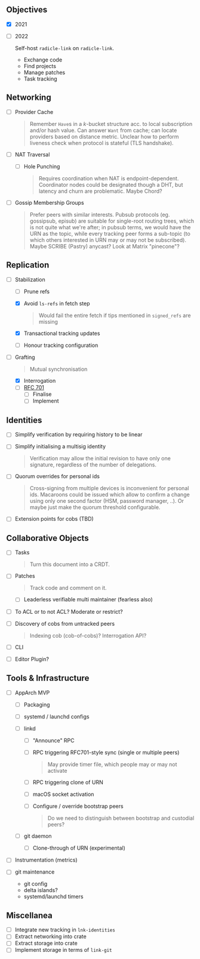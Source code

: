 ## Objectives

* [x] 2021
* [ ] 2022

  Self-host `radicle-link` on `radicle-link`.

  * Exchange code
  * Find projects
  * Manage patches
  * Task tracking

## Networking

* [ ] Provider Cache

  > Remember `Have`s in a _k_-bucket structure acc. to local subscription and/or
  > hash value. Can answer `Want` from cache; can locate providers based on
  > distance metric. Unclear how to perform liveness check when protocol is
  > stateful (TLS handshake).

* [ ] NAT Traversal

  * [ ] Hole Punching

    > Requires coordination when NAT is endpoint-dependent. Coordinator nodes
    > could be designated though a DHT, but latency and churn are problematic.
    > Maybe Chord?

* [ ] Gossip Membership Groups

  > Prefer peers with similar interests. Pubsub protocols (eg. gossipsub,
  > episub) are suitable for single-root routing trees, which is not quite what
  > we're after; in pubsub terms, we would have the URN as the topic, while
  > every tracking peer forms a sub-topic (to which others interested in URN may
  > or may not be subscribed). Maybe SCRIBE (Pastry) anycast? Look at Matrix
  > "pinecone"?

## Replication

* [ ] Stabilization

  * [ ] Prune refs
  * [X] Avoid `ls-refs` in fetch step

    > Would fail the entire fetch if tips mentioned in `signed_refs` are missing

  * [X] Transactional tracking updates
  * [ ] Honour tracking configuration

* [ ] Grafting

  > Mutual synchronisation

  * [x] Interrogation
  * [ ] [RFC 701](https://lists.sr.ht/~radicle-link/dev/%3C20220106191802.13292-1-kim%40eagain.st%3E)
    * [ ] Finalise
    * [ ] Implement

## Identities

* [ ] Simplify verification by requiring history to be linear
* [ ] Simplify initialising a multisig identity

  > Verification may allow the initial revision to have only one signature,
  > regardless of the number of delegations.

* [ ] Quorum overrides for personal ids

  > Cross-signing from multiple devices is inconvenient for personal ids.
  > Macaroons could be issued which allow to confirm a change using only one
  > second factor (HSM, password manager, ..). Or maybe just make the quorum
  > threshold configurable.

* [ ] Extension points for cobs (TBD)

## Collaborative Objects

* [ ] Tasks

  > Turn this document into a CRDT.

* [ ] Patches

  > Track code and comment on it.

  * [ ] Leaderless verifiable multi maintainer (fearless also)

* [ ] To ACL or to not ACL? Moderate or restrict?
* [ ] Discovery of cobs from untracked peers

  > Indexing cob (cob-of-cobs)? Interrogation API?

* [ ] CLI
* [ ] Editor Plugin?

## Tools & Infrastructure

* [ ] AppArch MVP

  * [ ] Packaging
  * [ ] systemd / launchd configs
  * [ ] linkd

    * [ ] "Announce" RPC
    * [ ] RPC triggering RFC701-style sync (single or multiple peers)

      > May provide timer file, which people may or may not activate

    * [ ] RPC triggering clone of URN
    * [ ] macOS socket activation
    * [ ] Configure / override bootstrap peers

      > Do we need to distinguish between bootstrap and custodial peers?

  * [ ] git daemon

    * [ ] Clone-through of URN (experimental)

* [ ] Instrumentation (metrics)
* [ ] git maintenance

  - git config
  - delta islands?
  - systemd/launchd timers

## Miscellanea

* [ ] Integrate new tracking in `lnk-identities`
* [ ] Extract networking into crate
* [ ] Extract storage into crate
* [ ] Implement storage in terms of `link-git`
